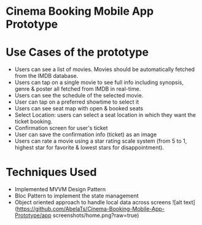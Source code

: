 # Cinema Booking Mobile App Prototype
# Use Cases of the prototype
* Users can see a list of movies. Movies should be automatically fetched from the IMDB database. 
* Users can tap on a single movie to see full info including synopsis, genre & poster all fetched from IMDB in real-time. 
* Users can see the schedule of the selected movie. 
* User can tap on a preferred showtime to select it
* Users can see seat map with open & booked seats
* Select Location: users can select a seat location in which they want the ticket booking.
* Confirmation screen for user's ticket
* User can save the confirmation info (ticket) as an image 
* Users can rate  a movie using a star rating scale system (from 5 to 1, highest star for favorite & lowest stars for disappointment). 
# Techniques Used
* Implemented MVVM Design Pattern 
* Bloc Pattern to implement the state management
* Object oriented approach to handle local data across screens
![alt text](https://github.com/AbelaTs/Cinema-Booking-Mobile-App-Prototype/app screenshots/home.png?raw=true)


